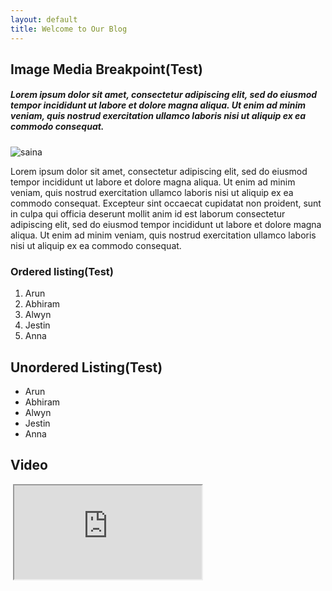 ```yaml
---
layout: default
title: Welcome to Our Blog
---
```


## Image Media Breakpoint(Test)

<h5 class="w3-padding-32">Lorem ipsum dolor sit amet, consectetur adipiscing elit, sed do eiusmod tempor incididunt ut labore et dolore magna aliqua. Ut enim ad minim veniam, quis nostrud exercitation ullamco laboris nisi ut aliquip ex ea commodo consequat.</h5>
<div class="container">
<img src="{{ site.baseurl }}/assets/img/IMG_20180415_115852.jpg" alt="saina" class="w3-image">
</div>
<p class="w3-text-grey">Lorem ipsum dolor sit amet, consectetur adipiscing elit, sed do eiusmod tempor incididunt ut labore et dolore magna aliqua. Ut enim ad minim veniam, quis nostrud exercitation ullamco laboris nisi ut aliquip ex ea commodo consequat. Excepteur sint
occaecat cupidatat non proident, sunt in culpa qui officia deserunt mollit anim id est laborum consectetur adipiscing elit, sed do eiusmod tempor incididunt ut labore et dolore magna aliqua. Ut enim ad minim veniam, quis nostrud exercitation ullamco
laboris nisi ut aliquip ex ea commodo consequat.</p>

### Ordered listing(Test)

1. Arun
2. Abhiram
3. Alwyn
4. Jestin
5. Anna

## Unordered Listing(Test)

* Arun
* Abhiram
* Alwyn
* Jestin
* Anna

## Video

<div class="video-responsive">
  <iframe class="embed-responsive-item" src="https://www.youtube.com/embed/zpOULjyy-n8?rel=0" allowfullscreen></iframe>
</div>
